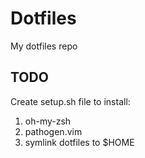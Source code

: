 # Dotfiles
My dotfiles repo

## TODO
Create setup.sh file to install:

1. oh-my-zsh
2. pathogen.vim
3. symlink dotfiles to $HOME
